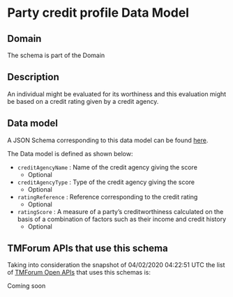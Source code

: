 # Party credit profile Data Model

## Domain

The  schema is part of the  Domain

## Description

An individual might be evaluated for its worthiness and this evaluation might be based on a credit rating given by a credit agency.

## Data model

A JSON Schema corresponding to this data model can be found
[here](https://github.com/tmforum-rand/schemas/blob/candidates/EngagedParty/PartyCreditProfile.schema.json).

The Data model is defined as shown below:
- `creditAgencyName` : Name of the credit agency giving the score
  - Optional
- `creditAgencyType` : Type of the credit agency giving the score
  - Optional
- `ratingReference` : Reference corresponding to the credit rating
  - Optional
- `ratingScore` : A measure of a party’s creditworthiness calculated on the basis of a combination of factors such as their income and credit history
  - Optional




## TMForum APIs that use this schema

Taking into consideration the snapshot of 04/02/2020 04:22:51 UTC the list of [TMForum Open APIs](https://www.tmforum.org/open-apis/) that uses this schemas is:

Coming soon